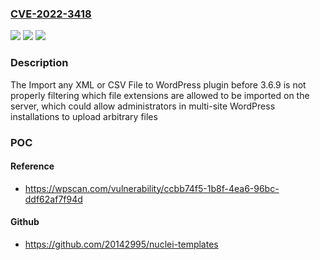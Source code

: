 ### [CVE-2022-3418](https://cve.mitre.org/cgi-bin/cvename.cgi?name=CVE-2022-3418)
![](https://img.shields.io/static/v1?label=Product&message=Import%20any%20XML%20or%20CSV%20File%20to%20WordPress&color=blue)
![](https://img.shields.io/static/v1?label=Version&message=3.6.9%3C%203.6.9%20&color=brighgreen)
![](https://img.shields.io/static/v1?label=Vulnerability&message=CWE-94%20Improper%20Control%20of%20Generation%20of%20Code%20('Code%20Injection')&color=brighgreen)

### Description

The Import any XML or CSV File to WordPress plugin before 3.6.9 is not properly filtering which file extensions are allowed to be imported on the server, which could allow administrators in multi-site WordPress installations to upload arbitrary files

### POC

#### Reference
- https://wpscan.com/vulnerability/ccbb74f5-1b8f-4ea6-96bc-ddf62af7f94d

#### Github
- https://github.com/20142995/nuclei-templates

